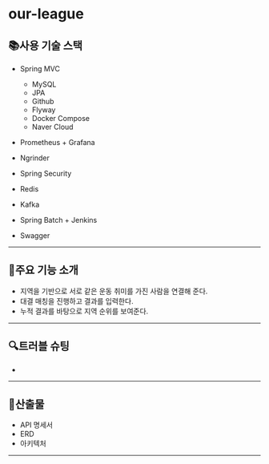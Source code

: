 # our-league

## 📚사용 기술 스택

- Spring MVC
    - MySQL
    - JPA
    - Github
    - Flyway
    - Docker Compose
    - Naver Cloud

- Prometheus + Grafana
- Ngrinder
- Spring Security
- Redis
- Kafka
- Spring Batch + Jenkins
- Swagger

---

## 🔑주요 기능 소개

- 지역을 기반으로 서로 같은 운동 취미를 가진 사람을 연결해 준다.
- 대결 매칭을 진행하고 결과를 입력한다.
- 누적 결과를 바탕으로 지역 순위를 보여준다.

---

## 🔍트러블 슈팅

- 

---

## 📝산출물

- API 명세서
- ERD
- 아키텍처

---
